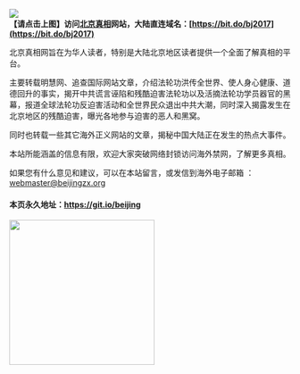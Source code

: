 <a id="header" href="https://copme.azureedge.net/ogPipe.aspx?name=http://621/&from=BJweb"><img border="0" src="https://github.com/zx169/article/blob/master/Beijing.jpg" style="max-width:100%;"></a>  
**【请点击上图】访问[北京真相](https://copme.azureedge.net/ogPipe.aspx?name=http://621/&from=BJweb)网站，大陆直连域名：[https://bit.do/bj2017](https://bit.do/bj2017)**

北京真相网旨在为华人读者，特别是大陆北京地区读者提供一个全面了解真相的平台。

主要转载明慧网、追查国际网站文章，介绍法轮功洪传全世界、使人身心健康、道德回升的事实，揭开中共谎言诬陷和残酷迫害法轮功以及活摘法轮功学员器官的黑幕，报道全球法轮功反迫害活动和全世界民众退出中共大潮，同时深入揭露发生在北京地区的残酷迫害，曝光各地参与迫害的恶人和黑窝。

同时也转载一些其它海外正义网站的文章，揭秘中国大陆正在发生的热点大事件。

本站所能涵盖的信息有限，欢迎大家突破网络封锁访问海外禁网，了解更多真相。

如果您有什么意见和建议，可以在本站留言，或发信到海外电子邮箱 ：webmaster@beijingzx.org

#### 本页永久地址：https://git.io/beijing

<a id="qr"><img border="0" src="https://github.com/zx169/article/blob/master/BJQR.jpg" width=260;></a>
